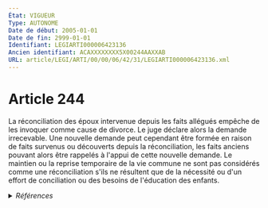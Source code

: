 ```yaml
---
État: VIGUEUR
Type: AUTONOME
Date de début: 2005-01-01
Date de fin: 2999-01-01
Identifiant: LEGIARTI000006423136
Ancien identifiant: ACAXXXXXXXX5X00244AAXXAB
URL: article/LEGI/ARTI/00/00/06/42/31/LEGIARTI000006423136.xml
---
```


<h1>Article 244</h1>

La réconciliation des époux intervenue depuis les faits allégués empêche de les
invoquer comme cause de divorce. Le juge déclare alors la demande irrecevable.
Une nouvelle demande peut cependant être formée en raison de faits survenus ou
découverts depuis la réconciliation, les faits anciens pouvant alors être
rappelés à l'appui de cette nouvelle demande. Le maintien ou la reprise
temporaire de la vie commune ne sont pas considérés comme une réconciliation
s'ils ne résultent que de la nécessité ou d'un effort de conciliation ou des
besoins de l'éducation des enfants.


<details>
  <summary><em>Références</em></summary>

  <h2>Articles faisant référence à l'article</h2>
  
  <ul>
    <li>
      <a href="https://legal.tricoteuses.fr//redirection/LEGIARTI000006284798?vers=git&vers=legifrance">LOI n° 2004-439 du 26 mai 2004 relative au divorce - article 5 ENTIEREMENT_MODIF</a> MODIFICATION cible
    </li>
  </ul>
  
  <h2>Textes faisant référence à l'article</h2>
  
  <ul>
    <li>
      <a href="https://legal.tricoteuses.fr//redirection/JORFTEXT000000439268?vers=git&vers=legifrance">LOI n° 2004-439 du 26 mai 2004 relative au divorce</a> SPEC_APPLI cible
    </li>
  </ul>
  
  <h2>Références faites par l'article</h2>
  
  <ul>
    <li>
      CODIFICATION source Loi 1803-03-14
    </li>
    <li>
      2004-05-26 SPEC_APPLI source <a href="https://legal.tricoteuses.fr//redirection/JORFTEXT000000439268?vers=git&vers=legifrance">LOI n° 2004-439 du 26 mai 2004 relative au divorce</a>
    </li>
    <li>
      2004-05-26 MODIFICATION source <a href="https://legal.tricoteuses.fr//redirection/LEGIARTI000006284798?vers=git&vers=legifrance">LOI n° 2004-439 du 26 mai 2004 relative au divorce - article 5 ENTIEREMENT_MODIF</a>
    </li>
  </ul>
</details>
